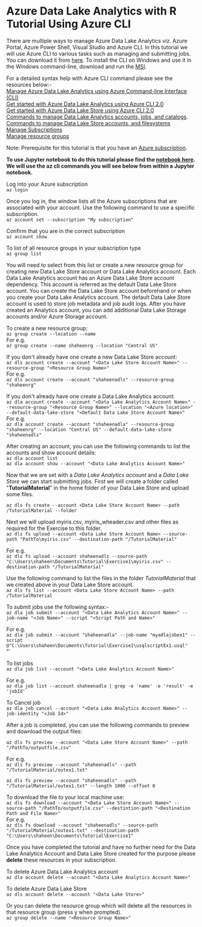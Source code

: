 # Azure Data Lake Analytics with R Tutorial Using Azure CLI   

There are multiple ways to manage Azure Data Lake Analytics viz. Azure Portal, Azure Power Shell, Visual Studio and Azure CLI. In this tutorial we will use Azure CLI to various tasks such as managing and submitting jobs. You can download it from [here](https://docs.microsoft.com/en-us/cli/azure/install-azure-cli). To install the CLI on Windows and use it in the Windows command-line, download and run the [MSI](https://aka.ms/InstallAzureCliWindows).  

For a detailed syntax help with Azure CLI command please see the resources below:-  
[Manage Azure Data Lake Analytics using Azure Command-line Interface (CLI)](https://docs.microsoft.com/en-us/azure/data-lake-analytics/data-lake-analytics-manage-use-cli)  
[Get started with Azure Data Lake Analytics using Azure CLI 2.0](https://docs.microsoft.com/en-us/azure/data-lake-analytics/data-lake-analytics-get-started-cli2)  
[Get started with Azure Data Lake Store using Azure CLI 2.0](https://docs.microsoft.com/en-us/azure/data-lake-store/data-lake-store-get-started-cli-2.0)   
[Commands to manage Data Lake Analytics accounts, jobs, and catalogs](https://docs.microsoft.com/en-us/cli/azure/dla).     
[Commands to manage Data Lake Store accounts, and filesystems](https://docs.microsoft.com/en-us/cli/azure/dls)  
[Manage Subscriptions](https://docs.microsoft.com/en-us/cli/azure/account)  
[Manage resource groups](https://docs.microsoft.com/en-us/cli/azure/group)  

Note: Prerequisite for this tutorial is that you have an [Azure subscription](https://azure.microsoft.com/en-us/free/). 

**To use Jupyter notebook to do this tutorial please find the [notebook here](https://github.com/Azure/ADLAwithR-GettingStarted/blob/master/Azure%20CLI/Tutorial_with_Jupyter_Notebook.ipynb). We will use the az cli commands you will see below from within a Jupyter notebook.**


Log into your Azure subscription  
`az login`

Once you log in, the window lists all the Azure subscriptions that are associated with your account. Use the following command to use a specific subscription.  
`az account set --subscription "My subscription"`  

Confirm that you are in the correct subscription  
`az account show`  

To list of all resource groups in your subscription type   
`az group list` 

You will need to select from this list or create a new resource group for creating new Data Lake Store account or Data Lake Analytics account. Each Data Lake Analytics account has an Azure Data Lake Store account dependency. This account is referred as the default Data Lake Store account. You can create the Data Lake Store account beforehand or when you create your Data Lake Analytics account. The default Data Lake Store account is used to store job metadata and job audit logs. After you have created an Analytics account, you can add additional Data Lake Storage accounts and/or Azure Storage account.       

To create a new resource group:  
`az group create --location --name`  
For e.g.  
`az group create --name shaheenrg --location "Central US"`

If you don't already have one create a new Data Lake Store account:  
`az dls account create --account "<Data Lake Store Account Name>" --resource-group "<Resource Group Name>"`  
For e.g.  
`az dls account create --account "shaheenadls" --resource-group "shaheenrg"`

If you don't already have one create a Data Lake Analytics account:  
`az dla account create --account "<Data Lake Analytics Account Name>" --resource-group "<Resource Group Name>" --location "<Azure location>" --default-data-lake-store "<Default Data Lake Store Account Name>"`  
For e.g.  
`az dla account create --account "shaheenadla" --resource-group "shaheenrg" --location "Central US" --default-data-lake-store "shaheenadls"`  

After creating an account, you can use the following commands to list the accounts and show account details:  
`az dla account list`  
`az dla account show --account "<Data Lake Analytics Account Name>"`


Now that we are set with a *Data Lake Analytics account* and a *Data Lake Store* we can start submitting jobs. First we will create a folder called "**TutorialMaterial**" in the home folder of your Data Lake Store and upload some files.

`az dls fs create --account <Data Lake Store Account Name> --path /TutorialMaterial --folder`

Next we will upload myiris.csv, myiris_wheader.csv and other files as required for the Exercise to this folder.      
`az dls fs upload --account <Data Lake Store Account Name> --source-path "PathTo\myiris.csv" --destination-path "/TutorialMaterial"`

For e.g.   
`az dls fs upload --account shaheenadls --source-path "C:\Users\shaheen\Documents\Tutorial\Exercise1\myiris.csv" --destination-path "/TutorialMaterial"`

Use the following command to list the files in the folder *TutorialMaterial* that we created above in your Data Lake Store account.  
`az dls fs list --account <Data Lake Store Account Name> --path /TutorialMaterial`

To submit jobs use the following syntax:-   
`az dla job submit --account "<Data Lake Analytics Account Name>" --job-name "<Job Name>" --script "<Script Path and Name>"`  
  
For e.g.   
`az dla job submit --account "shaheenadla" --job-name "myadlajobex1" --script @"C:\Users\shaheen\Documents\Tutorial\Exercise1\usqlscriptEx1.usql"`  
"`

To list jobs  
`az dla job list --account "<Data Lake Analytics Account Name>"`     
 
For e.g.  
`az dla job list --account shaheenadla | grep -e 'name' -e 'result' -e 'jobId'` 


To Cancel job   
`az dla job cancel --account "<Data Lake Analytics Account Name>" --job-identity "<Job Id>"  `  

After a job is completed, you can use the following commands to preview and download the output files:    
   
`az dls fs preview --account "<Data Lake Store Account Name>" --path "/PathTo/outputfile.csv"`      

For e.g.    
`az dls fs preview --account "shaheenadls" --path "/TutorialMaterial/outex1.txt"`  

`az dls fs preview --account "shaheenadls" --path "/TutorialMaterial/outex1.txt" --length 1000 --offset 0`    

To download the file to your local machine use:    
`az dls fs download --account "<Data Lake Store Account Name>" --source-path "/PathTo/outputfile.csv" --destintion-path "<Destination Path and File Name>"`    
For e.g.    
`az dls fs download --account "shaheenadls" --source-path "/TutorialMaterial/outex1.txt" --destination-path "C:\Users\shaheen\Documents\Tutorial\Exercise1"`    

Once you have completed the tutorial and have no further need for the Data Lake Analytics Account and Data Lake Store created for the purpose please **delete** these resources in your subscription.  

To delete Azure Data Lake Analytics account    
`az dla account delete --account "<Data Lake Analytics Account Name>"`  

To delete Azure Data Lake Store     
`az dls account delete --account "<Data Lake Store>"`  

Or you can delete the resource group which will delete all the resources in that resource group (press y when prompted).    
`az group delete --name "<Resource Group Name>"`    



